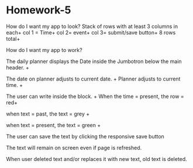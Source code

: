 # Homework-5

How do I want my app to look?
Stack of rows with at least 3 columns in each+
col 1 = Time+
col 2= event+
col 3= submit/save button+
8 rows total+



How do I want my app to work?

The daily planner displays the Date inside the Jumbotron below the main header. +

The date on planner adjusts to current date. +
Planner adjusts to current time. +

The user can write inside the block. +
When the time = present, the row = red+

when text = past, the text = grey +

when text = present, the text = green +

The user can save the text by clicking the responsive save button 

The text will remain on screen even if page is refreshed. 

When user deleted text and/or replaces it with new text, old text is deleted. 



